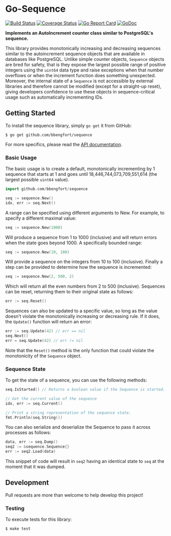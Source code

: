 # Go-Sequence

[![Build Status](https://travis-ci.org/bbengfort/sequence.svg?branch=master)](https://travis-ci.org/bbengfort/sequence)
[![Coverage Status](https://coveralls.io/repos/github/bbengfort/sequence/badge.svg?branch=master)](https://coveralls.io/github/bbengfort/sequence?branch=master)
[![Go Report Card](https://goreportcard.com/badge/github.com/bbengfort/sequence)](https://goreportcard.com/report/github.com/bbengfort/sequence)
[![GoDoc](https://godoc.org/github.com/bbengfort/sequence?status.svg)](https://godoc.org/github.com/bbengfort/sequence)

**Implements an AutoIncrement counter class similar to PostgreSQL's sequence.**

This library provides monotonically increasing and decreasing sequences similar to the autoincrement sequence objects that are available in databases like PostgreSQL. Unlike simple counter objects, `Sequence` objects are bred for safety, that is they expose the largest possible range of positive integers using the `uint64` data type and raise exceptions when that number overflows or when the increment function does something unexpected. Moreover, the internal state of a `Sequence` is not accessible by external libraries and therefore cannot be modified (except for a straight-up reset), giving developers confidence to use these objects in sequence-critical usage such as automatically incrementing IDs.

## Getting Started

To install the sequence library, simply `go get` it from GitHub:

```
$ go get github.com/bbengfort/sequence
```

For more specifics, please read the [API documentation](https://godoc.org/github.com/bbengfort/sequence).

### Basic Usage

The basic usage is to create a default, monotonically incrementing by 1 sequence that starts at 1 and goes until 18,446,744,073,709,551,614 (the largest possible `uint64` value).

```go
import github.com/bbengfort/sequence

seq := sequence.New()
idx, err := seq.Next()
```

A range can be specified using different arguments to New. For example, to specify a different maximal value:

```go
seq := sequence.New(1000)
```

Will produce a sequence from 1 to 1000 (inclusive) and will return errors when the state goes beyond 1000. A specifically bounded range:

```go
seq := sequence.New(10, 100)
```

Will provide a sequence on the integers from 10 to 100 (inclusive). Finally a step can be provided to determine how the sequence is incremented:

```go
seq := sequence.New(2, 500, 2)
```

Which will return all the even numbers from 2 to 500 (inclusive). Sequences can be reset, returning them to their original state as follows:

```go
err := seq.Reset()
```

Sequences can also be updated to a specific value, so long as the value doesn't violate the monotonically increasing or decreasing rule. If it does, the `Update()` function will return an error:

```go
err := seq.Update(42) // err == nil
seq.Next()
err = seq.Update(42) // err != nil
```

Note that the `Reset()` method is the only function that could violate the monotonicity of the `Sequence` object.  

### Sequence State

To get the state of a sequence, you can use the following methods:

```go
seq.IsStarted() // Returns a boolean value if the Sequence is started.

// Get the current value of the sequence
idx, err := seq.Current()

// Print a string representation of the sequence state.
fmt.Println(seq.String())
```

You can also serialize and deserialize the Sequence to pass it across processes as follows:

```go
data, err := seq.Dump()
seq2 := &sequence.Sequence{}
err := seq2.Load(data)
```

This snippet of code will result in `seq2` having an identical state to `seq` at the moment that it was dumped.

## Development

Pull requests are more than welcome to help develop this project!

### Testing

To execute tests for this library:

```
$ make test
```
